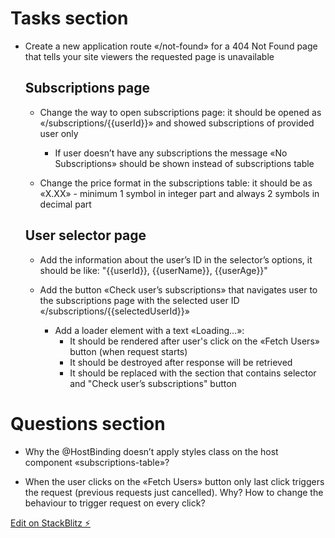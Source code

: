 # Tasks section

- Create a new application route «/not-found» for a 404 Not Found page that tells your site viewers the requested page is unavailable



  ## Subscriptions page

  - Change the way to open subscriptions page: it should be opened as «/subscriptions/{{userId}}» and showed subscriptions of provided user only

      - If user doesn’t have any subscriptions the message «No Subscriptions» should be shown instead of subscriptions table

  - Change the price format in the subscriptions table: it should be as «X.XX» - minimum 1 symbol in integer part and always 2 symbols in decimal part


  ## User selector page

  - Add the information about the user’s ID in the selector’s options, it should be like: 
      "{{userId}}, {{userName}}, {{userAge}}"

  - Add the button «Check user’s subscriptions» that navigates user to the subscriptions page with the selected user ID «/subscriptions/{{selectedUserId}}»

      - Add a loader element with a text «Loading…»:
        - It should be rendered after user's click on the «Fetch Users» button (when request starts)
        - It should be destroyed after response will be retrieved
        - It should be replaced with the section that contains selector and "Check user’s subscriptions" button



# Questions section

- Why the @HostBinding doesn’t apply styles class on the host component «subscriptions-table»?

- When the user clicks on the «Fetch Users» button only last click triggers the request (previous requests just cancelled). Why? How to change the behaviour to trigger request on every click?

[Edit on StackBlitz ⚡️](https://stackblitz.com/edit/angular-wbzz2g)
